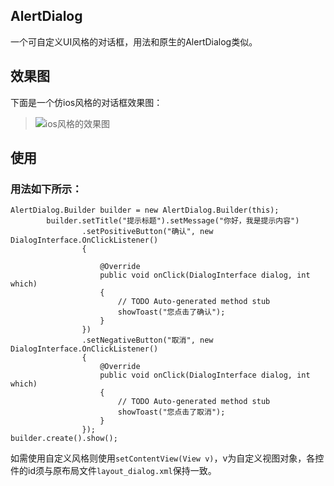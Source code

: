 ## AlertDialog
一个可自定义UI风格的对话框，用法和原生的AlertDialog类似。
## 效果图
下面是一个仿ios风格的对话框效果图：
>![ios风格的效果图](https://github.com/lynnchurch/AlertDialog/blob/master/screenshot/screenshot.jpg)
## 使用
### 用法如下所示：

    AlertDialog.Builder builder = new AlertDialog.Builder(this);
    		builder.setTitle("提示标题").setMessage("你好，我是提示内容")
    				.setPositiveButton("确认", new DialogInterface.OnClickListener()
    				{
    
    					@Override
    					public void onClick(DialogInterface dialog, int which)
    					{
    						// TODO Auto-generated method stub
    						showToast("您点击了确认");
    					}
    				})
    				.setNegativeButton("取消", new DialogInterface.OnClickListener()
    				{
    					@Override
    					public void onClick(DialogInterface dialog, int which)
    					{
    						// TODO Auto-generated method stub
    						showToast("您点击了取消");
    					}
    				});
    builder.create().show();

如需使用自定义风格则使用`setContentView(View v)`，v为自定义视图对象，各控件的id须与原布局文件`layout_dialog.xml`保持一致。